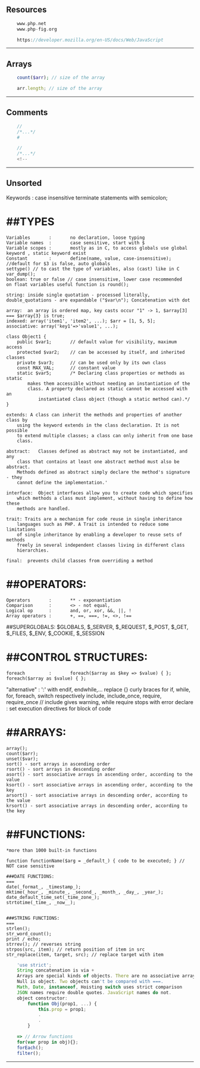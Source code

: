 ## Resources
```php
    www.php.net
    www.php-fig.org
```

```js
    https://developer.mozilla.org/en-US/docs/Web/JavaScript
```
---
## Arrays
```php
    count($arr); // size of the array
```

```js
    arr.length; // size of the array
```
---
## Comments
```php
    //
    /*...*/
    #
```

```js
    //
    /*...*/
    <!--
```
---
## Unsorted
Keywords        :       case insensitive
terminate statements with semicolon;

##TYPES
===
    Variables       :       no declaration, loose typing
    Variable names  :       case sensitive, start with $
    Variable scopes :       mostly as in C, to access globals use global keyword , static keyword exist
    Constant        :       define(name, value, case-insensitive); //default for $3 is false, auto globals
    settype() // to cast the type of variables, also (cast) like in C
    var_dump();
    boolean: true or false // case insensitive, lower case recommended
    on float variables useful function is round();

    string: inside single quotation - processed literally, double_quotations - are expandable ("$var\n"); Concatenation with dot

    array:  an array is ordered map, key casts occur "1" -> 1, $array[3] === $array{3} is true;
    indexed: array('item1', 'item2', ...); $arr = [1, 5, 5];
    associative: array('key1'=>'value1', ...);

    class Object1 {
        public $var1;       // default value for visibility, maximum access
        protected $var2;    // can be accessed by itself, and inherited classes
        private $var3;      // can be used only by its own class
        const MAX_VAL;      // constant value
        static $var5;       /* Declaring class properties or methods as static
            makes them accessible without needing an instantiation of the
            class. A property declared as static cannot be accessed with an
                instantiated class object (though a static method can).*/
    }

    extends: A class can inherit the methods and properties of another class by
        using the keyword extends in the class declaration. It is not possible
        to extend multiple classes; a class can only inherit from one base
        class.

    abstract:   Classes defined as abstract may not be instantiated, and any
        class that contains at least one abstract method must also be abstract.
        Methods defined as abstract simply declare the method's signature - they
        cannot define the implementation.'

    interface:  Object interfaces allow you to create code which specifies
        which methods a class must implement, without having to define how these
        methods are handled.

    trait: Traits are a mechanism for code reuse in single inheritance
        languages such as PHP. A Trait is intended to reduce some limitations
        of single inheritance by enabling a developer to reuse sets of methods
        freely in several independent classes living in different class
        hierarchies.

    final:  prevents child classes from overriding a method

##OPERATORS:
===
    Operators       :       ** - exponantiation
    Comparison      :       <> - not equal,
    Logical op      :       and, or, xor, &&, ||, !
    Array operators :       +, ==, ===, !=, <>, !==

##SUPERGLOBALS:
    $GLOBALS, $_SERVER, $_REQUEST, $_POST, $_GET, $_FILES, $_ENV, $_COOKIE, $_SESSION

##CONTROL STRUCTURES:
===
    foreach         :       foreach($array as $key => $value) { }; foreach($array as $value) { };
   "alternative"    :       ':' with endif, endwhile,... replace {} curly braces for if, while, for, foreach, switch respectively
    include, include_once, require, require_once // include gives warning, while require stops with error
    declare         :       set execution directives for block of code

##ARRAYS:
===
    array();
    count($arr);
    unset($var);
    sort() - sort arrays in ascending order
    rsort() - sort arrays in descending order
    asort() - sort associative arrays in ascending order, according to the value
    ksort() - sort associative arrays in ascending order, according to the key
    arsort() - sort associative arrays in descending order, according to the value
    krsort() - sort associative arrays in descending order, according to the key


##FUNCTIONS:
===
    *more than 1000 built-in functions

    function functionName($arg = _default_) { code to be executed; } // NOT case sensitive

    ###DATE FUNCTIONS:
    ===
    date(_format_, _timestamp_);
    mktime(_hour_, _minute_, _second_, _month_, _day_, _year_);
    date_default_time_set(_time_zone_);
    strtotime(_time_, _now__);


    ###STRING FUNCTIONS:
    ===
    strlen();
    str_word_count();
    print / echo;
    strrev(); // reverses string
    strpos(src, item); // return position of item in src
    str_replace(item, target, src); // replace target with item

```js
    'use strict';
    String concatenation is via +
    Arrays are special kinds of objects. There are no associative arrays.
    Null is object. Two objects can't be compared with ===.
    Math, Date, instanceof, Hoisting switch uses strict comparison
    JSON names require double quotes. JavaScript names do not.
    object constructor:
        function Obj(prop1, ...) {
            this.prop = prop1;
            .
            .
        }

    => // Arrow functions
    for(var prop in obj){};
    forEach();
    filter();
```

---
##
```php
```

```js
```
